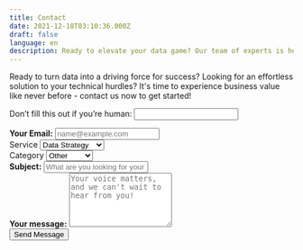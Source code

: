 ```yaml
---
title: Contact
date: 2021-12-18T03:10:36.000Z
draft: false
language: en
description: Ready to elevate your data game? Our team of experts is here to make data your secret weapon for success! Contact us now to begin your data-driven adventure!
---
```


<!-- @format -->

<section class="lg:pb-24">
  <div class="max-w-screen-md px-4 mx-auto">
      <p class="mb-8 font-light text-center text-gray-500 lg:mb-16 dark:text-gray-400 sm:text-xl">Ready to turn data into a driving force for success? Looking for an effortless solution to your technical hurdles? It's time to experience business value like never before - contact us now to get started!</p>
      <form name="contact" netlify class="space-y-8"
  method="POST"
  netlify-honeypot="bot-field"
  data-netlify="true" netlify>
    <p class="hidden">
    <label>
      Don’t fill this out if you’re human: <input name="bot-field" />
    </label>
  </p>
          <div class="my-4">
              <label for="email" class="block mb-2 font-medium text-gray-900 text-md dark:text-gray-300"><strong>Your Email:</strong>
              <input type="email" id="email" class="shadow-sm bg-gray-50 border border-gray-300 text-gray-900 text-md rounded-lg focus:ring-indigo-500 focus:border-indigo-500 block w-full p-2.5 dark:bg-gray-700 dark:border-gray-600 dark:placeholder-gray-400 dark:text-white dark:focus:ring-indigo-500 dark:focus:border-indigo-500 dark:shadow-sm-light" placeholder="name@example.com" required></label>
          </div>
		  <div class="my-4">
                    <label for="service" class="block mb-2 font-medium text-gray-900 text-md dark:text-gray-300">Service</label>
      <select name="services" id="service" class="shadow-sm bg-gray-50 border border-gray-300 text-gray-900 text-md rounded-lg focus:ring-indigo-500 focus:border-indigo-500 block w-full p-2.5 dark:bg-gray-700 dark:border-gray-600 dark:placeholder-gray-400 dark:text-white dark:focus:ring-indigo-500 dark:focus:border-indigo-500 dark:shadow-sm-light" >
        <option value="data-strategy">Data Strategy</option>
        <option value="web">Web</option>
        <option value="marketing">Marketing</option>
        <option value="general">General Inquiry</option>
      </select>
          </div>
		  <div class="my-4">
                    <label for="size" class="block mb-2 font-medium text-gray-900 text-md dark:text-gray-300">Category</label>
      <select name="size" id="size" class="shadow-sm bg-gray-50 border border-gray-300 text-gray-900 text-md rounded-lg focus:ring-indigo-500 focus:border-indigo-500 block w-full p-2.5 dark:bg-gray-700 dark:border-gray-600 dark:placeholder-gray-400 dark:text-white dark:focus:ring-indigo-500 dark:focus:border-indigo-500 dark:shadow-sm-light" >
        <option value="other">Other</option>
		<option value="entry">Entry</option>
        <option value="scale">Scale</option>
        <option value="enterprise">Enterprise</option>
		</select>
          </div>
          <div class="my-4">
              <label for="subject" class="block mb-2 font-medium text-gray-900 text-md dark:text-gray-300"><strong>Subject:</strong></label>
              <input type="text" id="subject" class="block w-full p-3 text-gray-900 border border-gray-300 rounded-lg shadow-sm text-md bg-gray-50 focus:ring-indigo-500 focus:border-indigo-500 dark:bg-gray-700 dark:border-gray-600 dark:placeholder-gray-400 dark:text-white dark:focus:ring-indigo-500 dark:focus:border-indigo-500 dark:shadow-sm-light" placeholder="What are you looking for your business to succeed?" required>
          </div>
          <div class="my-4 sm:col-span-2">
              <label for="message" class="block mb-2 font-medium text-gray-900 text-md dark:text-gray-400"><strong>Your message:</strong></label>
              <textarea id="message" rows="6" class="block p-2.5 w-full text-md text-gray-900 bg-gray-50 rounded-lg shadow-sm border border-gray-300 focus:ring-indigo-500 focus:border-indigo-500 dark:bg-gray-700 dark:border-gray-600 dark:placeholder-gray-400 dark:text-white dark:focus:ring-indigo-500 dark:focus:border-indigo-500" placeholder="Your voice matters, and we can't wait to hear from you!"></textarea>
          </div>
          <div class="mt-6 lg:pb-16">
             <button type="submit" class="px-5 py-3 font-bold text-center text-white bg-indigo-600 rounded-lg text-md sm:w-fit hover:bg-indigo-800 focus:ring-4 focus:outline-none focus:ring-indigo-300 dark:bg-indigo-600 dark:hover:bg-indigo-700 dark:focus:ring-indigo-800">Send Message</button>
          </div>
      </form>
  </div>
</section>
